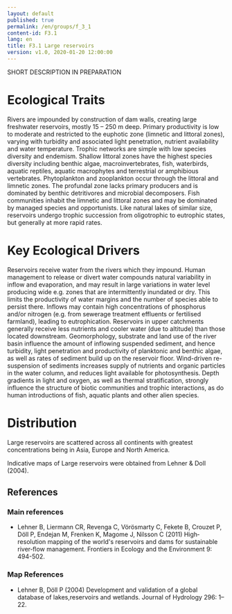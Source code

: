 ```yaml
---
layout: default
published: true
permalink: /en/groups/f_3_1
content-id: F3.1
lang: en
title: F3.1 Large reservoirs
version: v1.0, 2020-01-20 12:00:00
---
```


SHORT DESCRIPTION IN PREPARATION

# Ecological Traits
 
Rivers are impounded by construction of dam walls, creating large freshwater reservoirs, mostly 15 – 250 m deep. Primary productivity is low to moderate and restricted to the euphotic zone (limnetic and littoral zones), varying with turbidity and associated light penetration, nutrient availability and water temperature. Trophic networks are simple with low species diversity and endemism. Shallow littoral zones have the highest species diversity including benthic algae, macroinvertebrates, fish, waterbirds, aquatic reptiles, aquatic macrophytes and terrestrial or amphibious vertebrates. Phytoplankton and zooplankton occur through the littoral and limnetic zones. The profundal zone lacks primary producers and is dominated by benthic detritivores and microbial decomposers. Fish communities inhabit the limnetic and littoral zones and may be dominated by managed species and opportunists. Like natural lakes of similar size, reservoirs undergo trophic succession from oligotrophic to eutrophic states, but generally at more rapid rates.
 
# Key Ecological Drivers
 
Reservoirs receive water from the rivers which they impound. Human management to release or divert water compounds natural variability in inflow and evaporation, and may result in large variations in water level producing wide e.g. zones that are intermittently inundated or dry. This limits the productivity of water margins and the number of species able to persist there. Inflows may contain high concentrations of phosphorus and/or nitrogen (e.g. from sewerage treatment effluents or fertilised farmland), leading to eutrophication. Reservoirs in upper catchments generally receive less nutrients and cooler water (due to altitude) than those located downstream. Geomorphology, substrate and land use of the river basin influence the amount of inflowing suspended sediment, and hence turbidity, light penetration and productivity of planktonic and benthic algae, as well as rates of sediment build up on the reservoir floor. Wind-driven re-suspension of sediments increases supply of nutrients and organic particles in the water column, and reduces light available for photosynthesis. Depth gradients in light and oxygen, as well as thermal stratification, strongly influence the structure of biotic communities and trophic interactions, as do human introductions of fish, aquatic plants and other alien species.
 
# Distribution
 
Large reservoirs are scattered across all continents with greatest concentrations being in Asia, Europe and North America.

Indicative maps of Large reservoirs were obtained from Lehner & Doll (2004).

## References

### Main references
* Lehner B, Liermann CR, Revenga C, Vörösmarty C, Fekete B, Crouzet P, Döll P, Endejan M, Frenken K, Magome J, Nilsson C (2011) High‐resolution mapping of the world's reservoirs and dams for sustainable river‐flow management. Frontiers in Ecology and the Environment 9: 494-502.

### Map References
* Lehner B, Döll P (2004) Development and validation of a global database of lakes,reservoirs and wetlands. Journal of Hydrology 296: 1–22.
